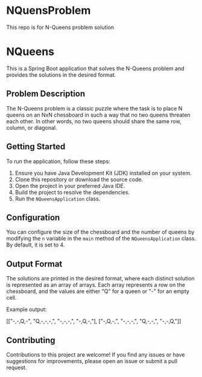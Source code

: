 # NQuensProblem
This repo is for N-Queens problem solution

# NQueens

This is a Spring Boot application that solves the N-Queens problem and provides the solutions in the desired format.

## Problem Description

The N-Queens problem is a classic puzzle where the task is to place N queens on an NxN chessboard in such a way that no two queens threaten each other. In other words, no two queens should share the same row, column, or diagonal.

## Getting Started

To run the application, follow these steps:

1. Ensure you have Java Development Kit (JDK) installed on your system.
2. Clone this repository or download the source code.
3. Open the project in your preferred Java IDE.
4. Build the project to resolve the dependencies.
5. Run the `NQueensApplication` class.

## Configuration

You can configure the size of the chessboard and the number of queens by modifying the `n` variable in the `main` method of the `NQueensApplication` class. By default, it is set to 4.

## Output Format

The solutions are printed in the desired format, where each distinct solution is represented as an array of arrays. Each array represents a row on the chessboard, and the values are either "Q" for a queen or "-" for an empty cell.

Example output:

[["-,-,Q,-", "Q,-,-,-,", "-,-,-,", "-,Q,-,"], ["-,Q,-,", "-,-,-,", "Q,-,-,", "-,-,Q,"]]

## Contributing

Contributions to this project are welcome! If you find any issues or have suggestions for improvements, please open an issue or submit a pull request.

